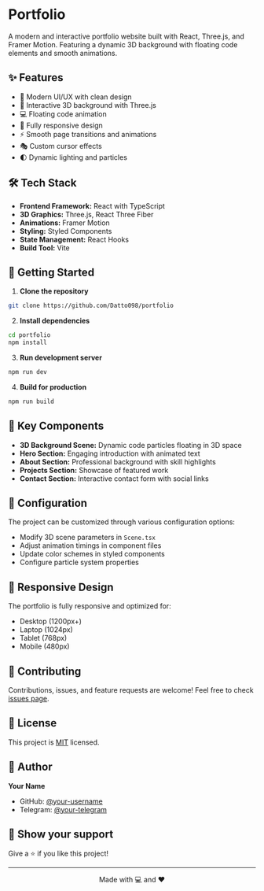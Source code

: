 # Portfolio

A modern and interactive portfolio website built with React, Three.js, and Framer Motion. Featuring a dynamic 3D background with floating code elements and smooth animations.

## ✨ Features

-   🎨 Modern UI/UX with clean design
-   🌟 Interactive 3D background with Three.js
-   💻 Floating code animation
-   📱 Fully responsive design
-   ⚡ Smooth page transitions and animations
-   🎭 Custom cursor effects
-   🌓 Dynamic lighting and particles

## 🛠️ Tech Stack

-   **Frontend Framework:** React with TypeScript
-   **3D Graphics:** Three.js, React Three Fiber
-   **Animations:** Framer Motion
-   **Styling:** Styled Components
-   **State Management:** React Hooks
-   **Build Tool:** Vite

## 🚀 Getting Started

1. **Clone the repository**

```bash
git clone https://github.com/Datto098/portfolio
```

2. **Install dependencies**

```bash
cd portfolio
npm install
```

3. **Run development server**

```bash
npm run dev
```

4. **Build for production**

```bash
npm run build
```

## 🎯 Key Components

-   **3D Background Scene:** Dynamic code particles floating in 3D space
-   **Hero Section:** Engaging introduction with animated text
-   **About Section:** Professional background with skill highlights
-   **Projects Section:** Showcase of featured work
-   **Contact Section:** Interactive contact form with social links

## 🔧 Configuration

The project can be customized through various configuration options:

-   Modify 3D scene parameters in `Scene.tsx`
-   Adjust animation timings in component files
-   Update color schemes in styled components
-   Configure particle system properties

## 📱 Responsive Design

The portfolio is fully responsive and optimized for:

-   Desktop (1200px+)
-   Laptop (1024px)
-   Tablet (768px)
-   Mobile (480px)

## 🤝 Contributing

Contributions, issues, and feature requests are welcome! Feel free to check [issues page](link_to_issues).

## 📝 License

This project is [MIT](link_to_license) licensed.

## 👤 Author

**Your Name**

-   GitHub: [@your-username](link_to_github)
-   Telegram: [@your-telegram](link_to_telegram)

## 🌟 Show your support

Give a ⭐️ if you like this project!

---

<div align="center">
Made with 💻 and ❤️
</div>
